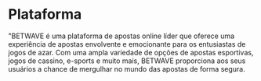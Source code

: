 # Plataforma
"BETWAVE é uma plataforma de apostas online líder que oferece uma experiência de apostas envolvente e emocionante para os entusiastas de jogos de azar. Com uma ampla variedade de opções de apostas esportivas, jogos de cassino, e-sports e muito mais, BETWAVE proporciona aos seus usuários a chance de mergulhar no mundo das apostas de forma segura.

